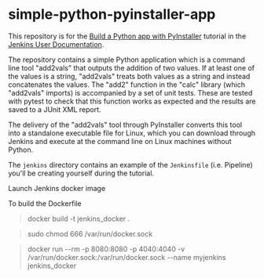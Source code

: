 # simple-python-pyinstaller-app

This repository is for the
[Build a Python app with PyInstaller](https://jenkins.io/doc/tutorials/build-a-python-app-with-pyinstaller/)
tutorial in the [Jenkins User Documentation](https://jenkins.io/doc/).

The repository contains a simple Python application which is a command line tool "add2vals" that outputs the addition of two values. If at least one of the
values is a string, "add2vals" treats both values as a string and instead
concatenates the values. The "add2" function in the "calc" library (which
"add2vals" imports) is accompanied by a set of unit tests. These are tested with pytest to check that this function works as expected and the results are saved
to a JUnit XML report.

The delivery of the "add2vals" tool through PyInstaller converts this tool into
a standalone executable file for Linux, which you can download through Jenkins
and execute at the command line on Linux machines without Python.

The `jenkins` directory contains an example of the `Jenkinsfile` (i.e. Pipeline)
you'll be creating yourself during the tutorial.

Launch Jenkins docker image

To build the Dockerfile

> docker build -t jenkins_docker .

> sudo chmod 666 /var/run/docker.sock

> docker run --rm -p 8080:8080 -p 4040:4040 -v /var/run/docker.sock:/var/run/docker.sock --name myjenkins jenkins_docker

